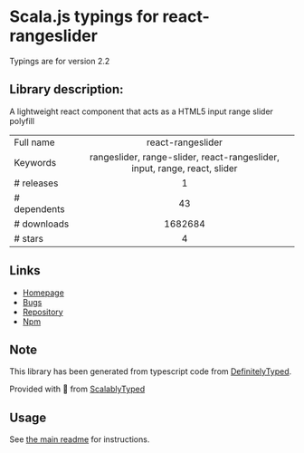 
# Scala.js typings for react-rangeslider

Typings are for version 2.2

## Library description:
A lightweight react component that acts as a HTML5 input range slider polyfill

|                    |                 |
| ------------------ | :-------------: |
| Full name          | react-rangeslider |
| Keywords           | rangeslider, range-slider, react-rangeslider, input, range, react, slider |
| # releases         | 1 |
| # dependents       | 43 |
| # downloads        | 1682684 |
| # stars            | 4 |

## Links
- [Homepage](https://github.com/whoisandy/react-rangeslider#readme)
- [Bugs](https://github.com/whoisandy/react-rangeslider/issues)
- [Repository](https://github.com/whoisandy/react-rangeslider)
- [Npm](https://www.npmjs.com/package/react-rangeslider)
    


## Note
This library has been generated from typescript code from [DefinitelyTyped](https://definitelytyped.org).

Provided with :purple_heart: from [ScalablyTyped](https://github.com/oyvindberg/ScalablyTyped)

## Usage
See [the main readme](../../readme.md) for instructions.


